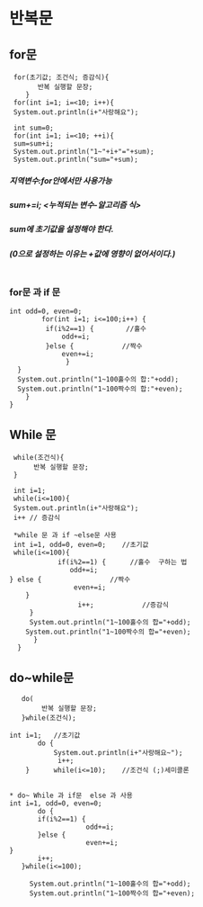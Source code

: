 # 반복문
## for문
````
 for(초기값; 조건식; 증감식){
       반복 실행할 문장;
    }
 for(int i=1; i=<10; i++){
 System.out.println(i+"사랑해요");
 
 int sum=0;
 for(int i=1; i=<10; ++i){
 sum=sum+i;
 System.out.println("1~"+i+"="+sum);
 System.out.println("sum="+sum);
 `````
 #####  지역변수:for안에서만 사용가능
 ##### sum+=i; <누적되는 변수-알고리즘 식>
 ##### sum에 초기값을 설정해야 한다.
 #####  (0으로 설정하는 이유는 +값에 영향이 없어서이다.)
``````
```````
 
### for문 과 if 문 
``````
int odd=0, even=0;
		for(int i=1; i<=100;i++) {
		 if(i%2==1) {        //홀수
			 odd+=i;
		 }else {            //짝수
			 even+=i;
		      }
  }
  System.out.println("1~100홀수의 합:"+odd);
  System.out.println("1~100짝수의 합:"+even);
    }
}

````````
## While 문
`````
 while(조건식){
      반복 실행할 문장;
 }
 
 int i=1;
 while(i<=100){
 System.out.println(i+"사랑해요");
 i++ // 증감식
 
 *while 문 과 if ~else문 사용
 int i=1, odd=0, even=0;    //초기값
 while(i<=100){
			if(i%2==1) {      //홀수  구하는 법 
		       odd+=i;
} else {                 //짝수
			    even+=i;
	}
			     i++;            //증감식
     }
     System.out.println("1~100홀수의 합="+odd);
    System.out.println("1~100짝수의 합="+even);
      }
  }
 ```````
 ## do~while문
 `````
    do(
         반복 실행할 문장;
    }while(조건식);
    
 int i=1;   //초기값
		do {
			System.out.println(i+"사랑해요~");
		     i++;	     
	 }      while(i<=10);    //조건식 (;)세미콜론    
   
   
* do~ While 과 if문  else 과 사용
 int i=1, odd=0, even=0; 
		do {
		if(i%2==1) {
				    odd+=i;
		}else {
			    	even+=i;
}
		i++;
	}while(i<=100);
	
	  System.out.println("1~100홀수의 합="+odd);
	  System.out.println("1~100짝수의 합="+even);
 
